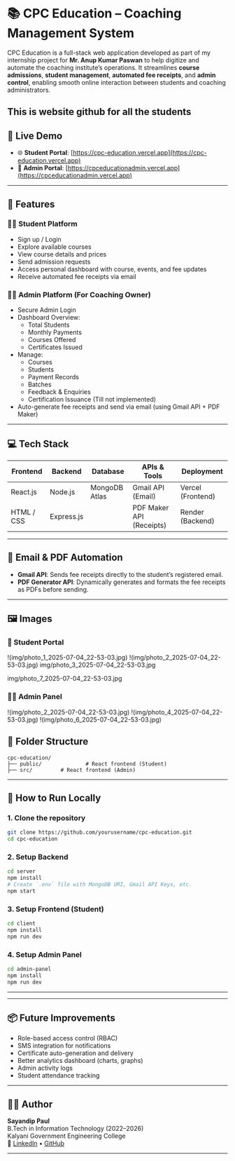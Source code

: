 # 📚 CPC Education – Coaching Management System

CPC Education is a full-stack web application developed as part of my internship project for **Mr. Anup Kumar Paswan** to help digitize and automate the coaching institute’s operations. It streamlines **course admissions**, **student management**, **automated fee receipts**, and **admin control**, enabling smooth online interaction between students and coaching administrators.


This is website github for all the students  
---

## 🔗 Live Demo

- 🌐 **Student Portal**: [https://cpc-education.vercel.app](https://cpc-education.vercel.app)
- 🔐 **Admin Portal**: [https://cpceducationadmin.vercel.app](https://cpceducationadmin.vercel.app)

---

## 🎯 Features

### 🧑‍🎓 Student Platform
- Sign up / Login
- Explore available courses
- View course details and prices
- Send admission requests
- Access personal dashboard with course, events, and fee updates
- Receive automated fee receipts via email

### 👨‍🏫 Admin Platform (For Coaching Owner)
- Secure Admin Login
- Dashboard Overview:
  - Total Students
  - Monthly Payments
  - Courses Offered
  - Certificates Issued
- Manage:
  - Courses
  - Students
  - Payment Records
  - Batches
  - Feedback & Enquiries
  - Certification Issuance (Till not implemented)
- Auto-generate fee receipts and send via email (using Gmail API + PDF Maker)

---

## 💻 Tech Stack

| Frontend        | Backend       | Database       | APIs & Tools           | Deployment         |
|-----------------|---------------|----------------|-------------------------|---------------------|
| React.js        | Node.js       | MongoDB Atlas  | Gmail API (Email)       | Vercel (Frontend)   |
| HTML / CSS      | Express.js    |                | PDF Maker API (Receipts)| Render (Backend)    |

---

## 📩 Email & PDF Automation

- **Gmail API**: Sends fee receipts directly to the student’s registered email.
- **PDF Generator API**: Dynamically generates and formats the fee receipts as PDFs before sending.

---

## 🖼️ Images

### 📌 Student Portal

!(img/photo_1_2025-07-04_22-53-03.jpg)
!(img/photo_2_2025-07-04_22-53-03.jpg)
img/photo_3_2025-07-04_22-53-03.jpg

img/photo_7_2025-07-04_22-53-03.jpg


### 👨‍🏫 Admin Panel

!(img/photo_2_2025-07-04_22-53-03.jpg)
!(img/photo_4_2025-07-04_22-53-03.jpg)
!(img/photo_6_2025-07-04_22-53-03.jpg)

## 📁 Folder Structure

```
cpc-education/
├── public/              # React frontend (Student)
├── src/         # React frontend (Admin)
```

---

## 🚀 How to Run Locally

### 1. Clone the repository
```bash
git clone https://github.com/yourusername/cpc-education.git
cd cpc-education
```

### 2. Setup Backend
```bash
cd server
npm install
# Create `.env` file with MongoDB URI, Gmail API Keys, etc.
npm start
```

### 3. Setup Frontend (Student)
```bash
cd client
npm install
npm run dev
```

### 4. Setup Admin Panel
```bash
cd admin-panel
npm install
npm run dev
```

---


---

## 📦 Future Improvements

- Role-based access control (RBAC)
- SMS integration for notifications
- Certificate auto-generation and delivery
- Better analytics dashboard (charts, graphs)
- Admin activity logs
- Student attendance tracking

---

## 🙋‍♂️ Author

**Sayandip Paul**  
B.Tech in Information Technology (2022–2026)  
Kalyani Government Engineering College  
🔗 [LinkedIn](https://www.linkedin.com/in/sayandip-paul-4b66aa220) • [GitHub](https://github.com/sayandippaul)

---
